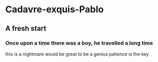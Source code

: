 # Cadavre-exquis-Pablo
## A fresh start
### Once upon a time there was a boy, he travelled a long time
this is a nightmare 
would be great to be a genius 
patience is the key

